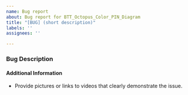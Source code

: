 ```yaml
---
name: Bug report
about: Bug report for BTT_Octopus_Color_PIN_Diagram
title: "[BUG] (short description)"
labels: ''
assignees: ''

---
```


<!--

Please follow the instructions below. Failure to do so may result in your issue being closed.

### Instructions

1. Fill out every section of the template below.

2. Read and understand GadgetAngel's Code of Conduct. By filing an Issue, you are expected to comply with it, including treating everyone with respect: https://github.com/GadgetAngel/BTT_Octopus_Color_PIN_Diagram/blob/main/.github/code-of-conduct.md

-->
### Bug Description

<!-- Describe the bug in this section. (You can remove this invisible comment.) -->

#### Additional Information

* Provide pictures or links to videos that clearly demonstrate the issue.
